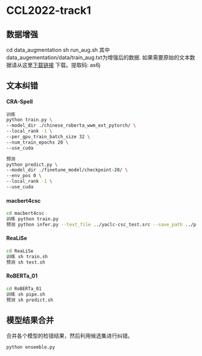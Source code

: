 # CCL2022-track1

## 数据增强

cd data_augmentation
sh run_aug.sh
其中 data_augementation/data/train_aug.txt为增强后的数据.
如果需要原始的文本数据请从这里[下载链接](https://pan.baidu.com/s/1fHS75lH7GU_hqG-mA1YKqg) 下载。提取码: as6j

## 文本纠错

#### CRA-Spell

```bash
训练 
python train.py \
--model_dir ./chinese_roberta_wwm_ext_pytorch/ \
--local_rank -1 \
--per_gpu_train_batch_size 32 \
--num_train_epochs 20 \
--use_cuda 

预测 
python predict.py \
--model_dir ./finetune_model/checkpoint-20/ \
--env_pos 0 \
--local_rank -1 \
--use_cuda
```

#### macbert4csc

```bash
cd macbert4csc
训练 python train.py
预测 python infer.py --text_file ../yaclc-csc_test.src --save_path ../predict/roberta_01.txt
```

#### ReaLiSe

```bash
cd ReaLiSe
训练 sh train.sh
预测 sh test.sh
```

#### RoBERTa_01

```bash
cd RoBERTa_01
训练 sh pipe.sh
预测 sh predict.sh
```

## 模型结果合并

合并各个模型的检错结果，然后利用候选集进行纠错。

```
python ensemble.py
```
